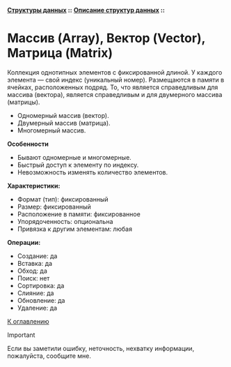 **[Структуры данных](../../README.md#data-structures) ::** 
**[Описание структур данных](../../README.md#data-structures-descriptions) ::**
# Массив (Array), Вектор (Vector), Матрица (Matrix)

Коллекция однотипных элементов с фиксированной длиной. У каждого элемента — свой индекс (уникальный номер). Размещаются в памяти в ячейках, расположенных подряд. То, что является справедливым для массива (вектора), является справедливым и для двумерного массива (матрицы).

- Одномерный массив (вектор).
- Двумерный массив (матрица).
- Многомерный массив.

**Особенности**
- Бывают одномерные и многомерные.
- Быстрый доступ к элементу по индексу.
- Невозможность изменять количество элементов.

**Характеристики:**
- Формат (тип): фиксированный
- Размер: фиксированный
- Расположение в памяти: фиксированное
- Упорядоченность: опциональна
- Привязка к другим элементам: любая

**Операции:**
- Создание: да
- Вставка: да
- Обход: да
- Поиск: нет
- Сортировка: да
- Слияние: да
- Обновление: да
- Удаление: да

[К оглавлению](../../README.md#data-structures-descriptions)

> [!IMPORTANT]
> Если вы заметили ошибку, неточность, нехватку информации, пожалуйста, сообщите мне.
